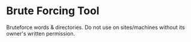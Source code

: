 # Brute Forcing Tool
Bruteforce words &amp; directories.
Do not use on sites/machines without its owner's written permission.
